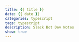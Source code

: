 ```yaml
---
title: {{ title }}
date: {{ date }}
categories: typescript
tags: typescript
description: Slack Bot Dev Notes
show: true
---
```

